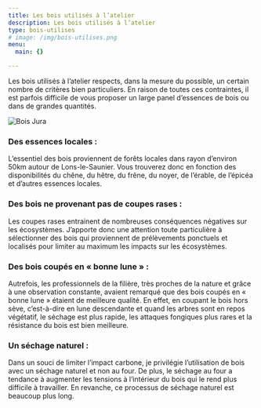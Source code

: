 ```yaml
---
title: Les bois utilisés à l’atelier
description: Les bois utilisés à l’atelier
type: bois-utilises
# image: /img/bois-utilises.png
menu:
  main: {}

---
```


Les bois utilisés à l’atelier respects, dans la mesure du possible, un certain nombre de critères bien particuliers. En raison de toutes ces contraintes, il est parfois difficile de vous proposer un large panel d’essences de bois ou dans de grandes quantités.

![Bois Jura](/img/bois-utilises.png)

### Des essences locales :

L’essentiel des bois proviennent de forêts locales dans rayon d’environ 50km autour de Lons-le-Saunier. Vous trouverez donc en fonction des disponibilités du chêne, du hêtre, du frêne, du noyer, de l’érable, de l’épicéa et d’autres essences locales.

### Des bois ne provenant pas de coupes rases :

Les coupes rases entrainent de nombreuses conséquences négatives sur les écosystèmes. J’apporte donc une attention toute particulière à sélectionner des bois qui proviennent de prélèvements ponctuels et localisés pour limiter au maximum les impacts sur les écosystèmes.

### Des bois coupés en « bonne lune » :

Autrefois, les professionnels de la filière, très proches de la nature et grâce à une observation constante, avaient remarqué que des bois coupés en « bonne lune » étaient de meilleure qualité.
En effet, en coupant le bois hors sève, c’est-à-dire en lune descendante et quand les arbres sont en repos végétatif, le séchage est plus rapide, les attaques fongiques plus rares et la résistance du bois est bien meilleure.

### Un séchage naturel :

Dans un souci de limiter l’impact carbone, je privilégie l’utilisation de bois avec un séchage naturel et non au four. De plus, le séchage au four a tendance à augmenter les tensions à l’intérieur du bois qui le rend plus difficile à travailler. En revanche, ce processus de séchage naturel est beaucoup plus long.
